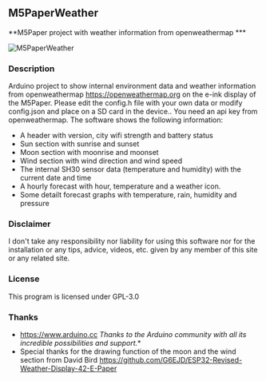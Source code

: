 
## M5PaperWeather
  **M5Paper project with weather information from openweathermap ***

   ![M5PaperWeather](images/M5PaperWeather.png "M5Paper")


### Description
  Arduino project to show internal environment data and weather information from 
  openweathermap https://openweathermap.org on the e-ink display of the M5Paper.
  Please edit the config.h file with your own data or modify config.json and place on a SD card 
in the device..
  You need an api key from openweathermap.
  The software shows the following information:
  * A header with version, city wifi strength and battery status
  * Sun section with sunrise and sunset 
  * Moon section with moonrise and moonset
  * Wind section with wind direction and wind speed
  * The internal SH30 sensor data (temperature and humidity) with the current date and time
  * A hourly forecast with hour, temperature and a weather icon.
  * Some detailt forecast graphs with temperature, rain, humidity and pressure

### Disclaimer
   I don't take any responsibility nor liability for using this software nor for the 
   installation or any tips, advice, videos, etc. given by any member of this site or any related site.

### License
   This program is licensed under GPL-3.0

### Thanks
   * https://www.arduino.cc
     *Thanks to the Arduino community with all its incredible possibilities and support.** 
   * Special thanks for the drawing function of the moon and the wind section from David Bird
     https://github.com/G6EJD/ESP32-Revised-Weather-Display-42-E-Paper
